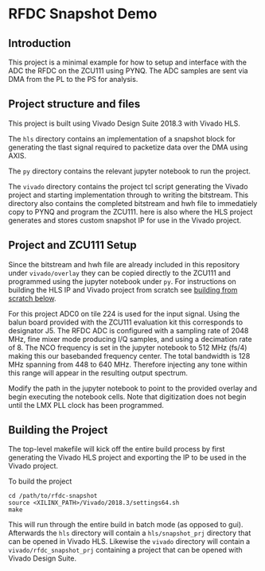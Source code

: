 # RFDC Snapshot Demo

## Introduction
This project is a minimal example for how to setup and interface with the ADC 
the RFDC on the ZCU111 using PYNQ. The ADC samples are sent via DMA from the PL
to the PS for analysis.

## Project structure and files
This project is built using Vivado Design Suite 2018.3 with Vivado HLS.

The `hls` directory contains an implementation of a snapshot block for
generating the tlast signal required to packetize data over the DMA using AXIS.

The `py` directory contains the relevant jupyter notebook to run the project.

The `vivado` directory contains the project tcl script generating the Vivado
project and starting implementation through to writing the bitstream. This
directory also contains the completed bitstream and hwh file to immedatiely copy
to PYNQ and program the ZCU111. here is also where the HLS project generates and
stores custom snapshot IP for use in the Vivado project.

## Project and ZCU111 Setup
Since the bitstream and hwh file are already included in this repository under
`vivado/overlay` they can be copied directly to the ZCU111 and programmed using
the jupyter notebook under `py`. For instructions on building the HLS IP and
Vivado project from scratch see [building from scratch below](#building-the-project).

For this project ADC0 on tile 224 is used for the input signal. Using the balun
board provided with the ZCU111 evaluation kit this corresponds to designator J5.
The RFDC ADC is configured with a sampling rate of 2048 MHz, fine mixer mode
producing I/Q samples, and using a decimation rate of 8. The NCO frequency is
set in the jupyter notebook to 512 MHz (fs/4) making this our basebanded
frequency center. The total bandwidth is 128 MHz spanning from 448 to 640 MHz.
Therefore injecting any tone within this range will appear in the resulting
output spectrum.

Modify the path in the jupyter notebook to point to the provided overlay and
begin executing the notebook cells. Note that digitization does not begin until
the LMX PLL clock has been programmed.

## Building the Project
The top-level makefile will kick off the entire build process by first
generating the Vivado HLS project and exporting the IP to be used in the Vivado
project.

To build the project
```
cd /path/to/rfdc-snapshot
source <XILINX_PATH>/Vivado/2018.3/settings64.sh
make
```
This will run through the entire build in batch mode (as opposed to gui).
Afterwards the `hls` directory will contain a `hls/snapshot_prj` directory that
can be opened in Vivado HLS. Likewise the `vivado` directory will contain a
`vivado/rfdc_snapshot_prj` containing a project that can be opened with Vivado
Design Suite.
